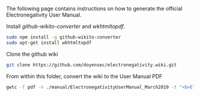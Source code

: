 The following page contains instructions on how to generate the official Electronegativity User Manual.

Install *github-wikito-converter* and *wkhtmltopdf*.

```sh
sudo npm install -g github-wikito-converter
sudo apt-get install wkhtmltopdf
```

Clone the github wiki
```sh
git clone https://github.com/doyensec/electronegativity.wiki.git
```

From within this folder, convert the wiki to the User Manual PDF
```sh
gwtc -f pdf -n ./manual/ElectronegativityUserManual_March2019 -t "<b>Electronegativity<b><br><p class="manual">User Manual - March 2019</p>" --logo-img ./img/logo.svg --footer "Electronegativity © 2017-2019 Doyensec LLC" --toc ../electronegativity.wiki/Home.md --css ./electronegativitywiki.css --pdf-page-count ../electronegativity.wiki/
 ```
